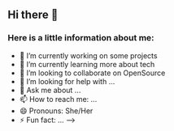 ## Hi there 👋

### Here is a little information about me:

- 🔭 I’m currently working on some projects
- 🌱 I’m currently learning more about tech
- 👯 I’m looking to collaborate on OpenSource
- 🤔 I’m looking for help with ...
- 💬 Ask me about ...
- 📫 How to reach me: ...
- 😄 Pronouns: She/Her
- ⚡ Fun fact: ...
-->
